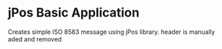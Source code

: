 # jPos Basic Application

Creates simple ISO 8583 message using jPos library.
header is manually aded and removed 